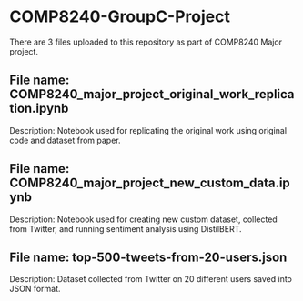 # COMP8240-GroupC-Project

There are 3 files uploaded to this repository as part of COMP8240 Major project.

File name: COMP8240_major_project_original_work_replication.ipynb
---
Description: Notebook used for replicating the original work using original code and dataset from paper.


File name: COMP8240_major_project_new_custom_data.ipynb
---
Description: Notebook used for creating new custom dataset, collected from Twitter, and running sentiment analysis using DistilBERT.


File name: top-500-tweets-from-20-users.json
---
Description: Dataset collected from Twitter on 20 different users saved into JSON format.
